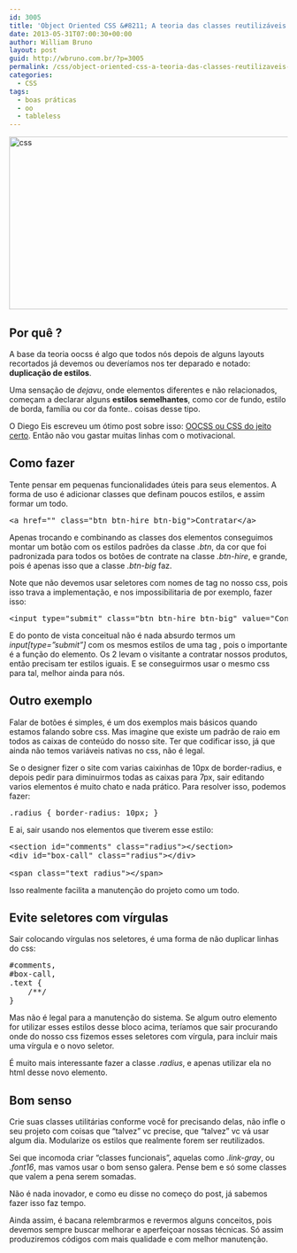 ```yaml
---
id: 3005
title: 'Object Oriented CSS &#8211; A teoria das classes reutilizáveis &#8211; OOCSS'
date: 2013-05-31T07:00:30+00:00
author: William Bruno
layout: post
guid: http://wbruno.com.br/?p=3005
permalink: /css/object-oriented-css-a-teoria-das-classes-reutilizaveis-oocss/
categories:
  - CSS
tags:
  - boas práticas
  - oo
  - tableless
---
```

[<img src="/wp-content/uploads/2013/05/css.jpg" alt="css" width="800" height="312" class="aligncenter size-full wp-image-3006" srcset="/wp-content/uploads/2013/05/css.jpg 800w, /wp-content/uploads/2013/05/css-300x117.jpg 300w" sizes="(max-width: 800px) 100vw, 800px" />](/wp-content/uploads/2013/05/css.jpg)

## Por quê ?

A base da teoria oocss é algo que todos nós depois de alguns layouts recortados já devemos ou deveríamos nos ter deparado e notado: **duplicação de estilos**.

Uma sensação de _dejavu_, onde elementos diferentes e não relacionados, começam a declarar alguns **estilos semelhantes**, como cor de fundo, estilo de borda, família ou cor da fonte.. coisas desse tipo.

<!--more-->

O Diego Eis escreveu um ótimo post sobre isso: [OOCSS ou CSS do jeito certo](http://tableless.com.br/oocss-ou-css-do-jeito-certo/#.UaVp-2TwIyA). Então não vou gastar muitas linhas com o motivacional.

## Como fazer

Tente pensar em pequenas funcionalidades úteis para seus elementos. A forma de uso é adicionar classes que definam poucos estilos, e assim formar um todo.

<pre class="html">&lt;a href="" class="btn btn-hire btn-big">Contratar&lt;/a></pre>

Apenas trocando e combinando as classes dos elementos conseguimos montar um botão com os estilos padrões da classe <var>.btn</var>, da cor que foi padronizada para todos os botões de contrate na classe <var>.btn-hire</var>, e grande, pois é apenas isso que a classe <var>.btn-big</var> faz.

Note que não devemos usar seletores com nomes de tag no nosso css, pois isso trava a implementação, e nos impossibilitaria de por exemplo, fazer isso:

<pre class="html">&lt;input type="submit" class="btn btn-hire btn-big" value="Contratar" /></pre>

E do ponto de vista conceitual não é nada absurdo termos um <var>input[type=&#8221;submit&#8221;]</var> com os mesmos estilos de uma tag <var><a></var>, pois o importante é a função do elemento. Os 2 levam o visitante a contratar nossos produtos, então precisam ter estilos iguais. E se conseguirmos usar o mesmo css para tal, melhor ainda para nós.

## Outro exemplo

Falar de botões é simples, é um dos exemplos mais básicos quando estamos falando sobre css. Mas imagine que existe um padrão de raio em todos as caixas de conteúdo do nosso site. Ter que codificar isso, já que ainda não temos variáveis nativas no css, não é legal.

Se o designer fizer o site com varias caixinhas de 10px de border-radius, e depois pedir para diminuirmos todas as caixas para 7px, sair editando varios elementos é muito chato e nada prático. Para resolver isso, podemos fazer:

<pre class="css">.radius { border-radius: 10px; }</pre>

E ai, sair usando nos elementos que tiverem esse estilo:

<pre class="html">&lt;section id="comments" class="radius">&lt;/section>
&lt;div id="box-call" class="radius">&lt;/div>

&lt;span class="text radius">&lt;/span>
</pre>

Isso realmente facilita a manutenção do projeto como um todo.

## Evite seletores com vírgulas

Sair colocando vírgulas nos seletores, é uma forma de não duplicar linhas do css:

<pre>#comments,
#box-call,
.text {
    /**/
}
</pre>

Mas não é legal para a manutenção do sistema. Se algum outro elemento for utilizar esses estilos desse bloco acima, teríamos que sair procurando onde do nosso css fizemos esses seletores com vírgula, para incluir mais uma vírgula e o novo seletor.

É muito mais interessante fazer a classe <var>.radius</var>, e apenas utilizar ela no html desse novo elemento.

## Bom senso

Crie suas classes utilitárias conforme você for precisando delas, não infle o seu projeto com coisas que &#8220;talvez&#8221; vc precise, que &#8220;talvez&#8221; vc vá usar algum dia. Modularize os estilos que realmente forem ser reutilizados.

Sei que incomoda criar &#8220;classes funcionais&#8221;, aquelas como <var>.link-gray</var>, ou <var>.font16</var>, mas vamos usar o bom senso galera. Pense bem e só some classes que valem a pena serem somadas.

Não é nada inovador, e como eu disse no começo do post, já sabemos fazer isso faz tempo.

Ainda assim, é bacana relembrarmos e revermos alguns conceitos, pois devemos sempre buscar melhorar e aperfeiçoar nossas técnicas. Só assim produziremos códigos com mais qualidade e com melhor manutenção.
